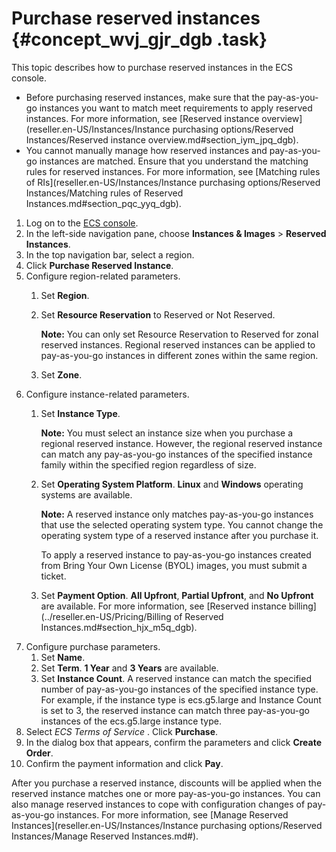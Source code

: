 # Purchase reserved instances {#concept_wvj_gjr_dgb .task}

This topic describes how to purchase reserved instances in the ECS console.

-   Before purchasing reserved instances, make sure that the pay-as-you-go instances you want to match meet requirements to apply reserved instances. For more information, see [Reserved instance overview](reseller.en-US/Instances/Instance purchasing options/Reserved Instances/Reserved instance overview.md#section_iym_jpq_dgb).
-   You cannot manually manage how reserved instances and pay-as-you-go instances are matched. Ensure that you understand the matching rules for reserved instances. For more information, see [Matching rules of RIs](reseller.en-US/Instances/Instance purchasing options/Reserved Instances/Matching rules of Reserved Instances.md#section_pqc_yyq_dgb).

1.  Log on to the [ECS console](https://partners-intl.console.aliyun.com/#/ecs).
2.  In the left-side navigation pane, choose **Instances & Images** \> **Reserved Instances**.
3.  In the top navigation bar, select a region.
4.  Click **Purchase Reserved Instance**.
5.  Configure region-related parameters. 
    1.  Set **Region**.
    2.  Set **Resource Reservation** to Reserved or Not Reserved. 

        **Note:** You can only set Resource Reservation to Reserved for zonal reserved instances. Regional reserved instances can be applied to pay-as-you-go instances in different zones within the same region.

    3.  Set **Zone**.
6.  Configure instance-related parameters. 
    1.  Set **Instance Type**. 

        **Note:** You must select an instance size when you purchase a regional reserved instance. However, the regional reserved instance can match any pay-as-you-go instances of the specified instance family within the specified region regardless of size.

    2.  Set **Operating System Platform**. **Linux** and **Windows** operating systems are available.

        **Note:** A reserved instance only matches pay-as-you-go instances that use the selected operating system type. You cannot change the operating system type of a reserved instance after you purchase it.

        To apply a reserved instance to pay-as-you-go instances created from Bring Your Own License \(BYOL\) images, you must submit a ticket.

    3.  Set **Payment Option**. **All Upfront**, **Partial Upfront**, and **No Upfront** are available. For more information, see [Reserved instance billing](../reseller.en-US/Pricing/Billing of Reserved Instances.md#section_hjx_m5q_dgb).
7.  Configure purchase parameters. 
    1.  Set **Name**.
    2.  Set **Term**. **1 Year** and **3 Years** are available.
    3.  Set **Instance Count**. A reserved instance can match the specified number of pay-as-you-go instances of the specified instance type. For example, if the instance type is ecs.g5.large and Instance Count is set to 3, the reserved instance can match three pay-as-you-go instances of the ecs.g5.large instance type.
8.  Select *ECS Terms of Service* . Click **Purchase**.
9.  In the dialog box that appears, confirm the parameters and click **Create Order**.
10. Confirm the payment information and click **Pay**.

After you purchase a reserved instance, discounts will be applied when the reserved instance matches one or more pay-as-you-go instances. You can also manage reserved instances to cope with configuration changes of pay-as-you-go instances. For more information, see [Manage Reserved Instances](reseller.en-US/Instances/Instance purchasing options/Reserved Instances/Manage Reserved Instances.md#).

